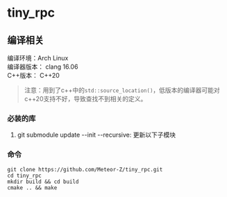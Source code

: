 # tiny_rpc

## 编译相关

编译环境：Arch Linux  
编译器版本： clang 16.06  
C++版本： C++20  
>注意：用到了c++中的`std::source_location()`，低版本的编译器可能对c++20支持不好，导致查找不到相关的定义。

### 必装的库

1. git submodule update --init --recursive: 更新以下子模块

### 命令

```shell
git clone https://github.com/Meteor-Z/tiny_rpc.git
cd tiny_rpc 
mkdir build && cd build
cmake .. && make
```
